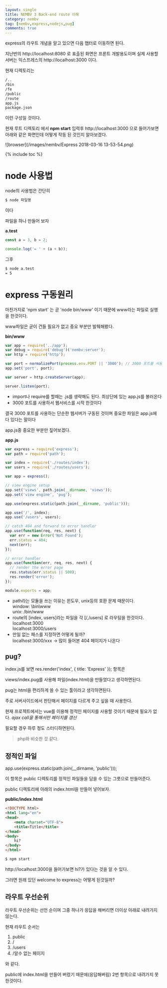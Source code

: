 ```yaml
---
layout: single
title: NEMBV 3 Back-end route 이해
category: nembv
tag: [nembv,express,nodejs,pug]
comments: true
---
```


express의 라우트 개념을 알고 있으면 다음 챕터로 이동하면 된다.

지난번의 http://localhost:8080 로 표출된 화면은 프론트 개발용도이며 실제 사용할 서버는 익스프레스의 http://localhost:3000 이다.

현재 디렉토리는 

```bash
/..
/bin
/fe
/public
/route
app.js  
package.json

```
    
이런 구성일 것이다.

현재 루트 디렉토리 에서 **npm start** 입력후 http://localhost:3000 으로 들어가보면 아래와 같은 화면인데 어떻게 작동 된 것인지 알아보겠다. 

![browser](/images/nembv/Express 2018-03-16 13-53-54.png)  

{% include toc %}

# node 사용법

node의 사용법은 간단히 

```bash
$ node 파일명
```

이다

파일을 하나 만들어 보자

**a.test**  
```javascript
const a = 3, b = 2;

console.log('= ' + (a + b));
```

그후 

```bash
$ node a.test
= 5
```

# express 구동원리

마찬가지로 'npm start' 는 곧 'node bin/www' 이기 때문에 www라는 파일로 실행을 한것이다.

www파일은 굳이 건들 필요가 없고 중요 부분만 발췌해봤다.

**bin/www**
```javascript
var app = require('../app');  
var debug = require('debug')('nembv:server'); 
var http = require('http'); 

var port = normalizePort(process.env.PORT || '3000'); // 3000 포트를 사용하겠다는 것이다.
app.set('port', port);

var server = http.createServer(app); 

server.listen(port); 
```

- import나 require를 할때는 .js를 생략해도 된다. 최상단에 있는 app.js를 불러온다
- 3000 포트를 사용하서 웹서비스를 시작 한것이다

결국 3000 포트를 사용하는 단순한 웹서버가 구동된 것이며 중요한 파일은 app.js에 다 있다는 말이다

app.js중 중요한 부분만 짚어보겠다.

**app.js**  
```javascript
var express = require('express');
var path = require('path');

var index = require('./routes/index');
var users = require('./routes/users');

var app = express();

// view engine setup
app.set('views', path.join(__dirname, 'views'));
app.set('view engine', 'pug');

app.use(express.static(path.join(__dirname, 'public')));

app.use('/', index);
app.use('/users', users);

// catch 404 and forward to error handler
app.use(function(req, res, next) {
  var err = new Error('Not Found');
  err.status = 404;
  next(err);
});

// error handler
app.use(function(err, req, res, next) {
  // render the error page
  res.status(err.status || 500);
  res.render('error');
});

module.exports = app;
```

- path라는 모듈을 쓰는 이유는 윈도우, unix등의 호환 문제 때문이다.  
    window: \bin\www  
    unix: /bin/www
- route의 [index, users]라는 파일을 각 [/,/users] 로 라우팅을 한것이다.  
    localhost:3000  
    localhost:3000/users 
- 만일 없는 패스를 지정하면 어떻게 될까?  
    localhost:3000/xxx -> 많이 들어본 404 페이지가 나온다

## pug?

index.js를 보면 res.render('index', { title: 'Express' }); 항목은

views/index.pug를 사용해 파일(index.html)을 만들었다고 생각하면된다.

pug는 html을 편리하게 쓸 수 있는 툴이라고 생각하면된다.

주로 서버사이드에서 판단해서 페이지를 다르게 주고 싶을 때 사용한다.

현재 프로젝트에서는 vue를 이용해 정적인 페이지를 사용할 것이기 때문에 필요가 없다. *ajax call을 통해서만 페이지를 갱신*

필요할 경우 하루 정도 스터디하면된다.

> php와 비슷한 것 같다. 

## 정적인 파일

app.use(express.static(path.join(__dirname, 'public')));

이 항목은 public 디렉토리를 정적인 파일들을 담을 수 있는 그릇으로 만들어준다.

public 디렉토리에 아래의 index.html을 만들어 넣어보자.

**public/index.html**  
```html
<!DOCTYPE html>
<html lang="en">
<head>
    <meta charset="UTF-8">
    <title>Title</title>
</head>
<body>
    hi?
</body>
</html>
```

```bash
$ npm start
```

http://localhost:3000을 들어가보면 hi?가 있다는 것을 알 수 있다.

그러면 원래 있던 welcome to express는 어떻게 된것일까?

## 라우트 우선순위

라우트 우선순위는 선언 순이며 그중 하나가 응답을 해버리면 더이상 아래로 내려가지 않는다.

현재 라우트 순서는

1. public
2. /
3. /users
4. /알수 없는 페이지

와 같다.

public에 index.html을 만들어 버렸기 때문에(응답해버림) 2번 항목으로 내려가지 못한것이다.
